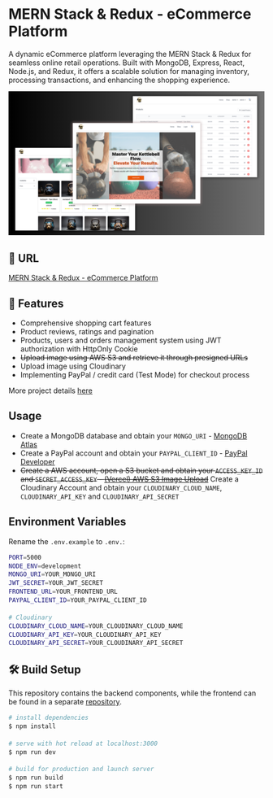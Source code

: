 # MERN Stack & Redux - eCommerce Platform

A dynamic eCommerce platform leveraging the MERN Stack & Redux for seamless online retail operations. Built with MongoDB, Express, React, Node.js, and Redux, it offers a scalable solution for managing inventory, processing transactions, and enhancing the shopping experience.

![test](https://raw.githubusercontent.com/Samuellaudev/samuellaudev/master/public/images/projects/Kettlebell_Gear_MERN_Stack.png?raw=true)

## 🔗 URL

[MERN Stack & Redux - eCommerce Platform](https://www.kettlebell-gear.com/)

## 🚀 Features

- Comprehensive shopping cart features
- Product reviews, ratings and pagination
- Products, users and orders management system using JWT authorization with HttpOnly Cookie
- ~~Upload image using AWS S3 and retrieve it through presigned URLs~~
- Upload image using Cloudinary
- Implementing PayPal / credit card (Test Mode) for checkout process

More project details [here](https://www.samuellau.dev/projects/mern-stack-kettlebell-gear)

## Usage
- Create a MongoDB database and obtain your ```MONGO_URI``` - [MongoDB Atlas](https://www.mongodb.com/cloud/atlas/register)
- Create a PayPal account and obtain your ```PAYPAL_CLIENT_ID``` - [PayPal Developer](https://developer.paypal.com/)
- ~~Create a AWS account, open a S3 bucket and obtain your ```ACCESS_KEY_ID``` and ```SECRET_ACCESS_KEY``` - [(Vercel) AWS S3 Image Upload](https://vercel.com/templates/next.js/aws-s3-image-upload-nextjs)~~
Create a Cloudinary Account and obtain your `CLOUDINARY_CLOUD_NAME`, `CLOUDINARY_API_KEY` and `CLOUDINARY_API_SECRET`

## Environment Variables
Rename the ```.env.example``` to ```.env.```:

```bash
PORT=5000
NODE_ENV=development
MONGO_URI=YOUR_MONGO_URI
JWT_SECRET=YOUR_JWT_SECRET
FRONTEND_URL=YOUR_FRONTEND_URL
PAYPAL_CLIENT_ID=YOUR_PAYPAL_CLIENT_ID

# Cloudinary
CLOUDINARY_CLOUD_NAME=YOUR_CLOUDINARY_CLOUD_NAME
CLOUDINARY_API_KEY=YOUR_CLOUDINARY_API_KEY
CLOUDINARY_API_SECRET=YOUR_CLOUDINARY_API_SECRET
```

## 🛠 Build Setup

This repository contains the backend components, while the frontend can be found in a separate [repository](https://github.com/Samuellaudev/kettlebell-gear).

```bash
# install dependencies
$ npm install

# serve with hot reload at localhost:3000
$ npm run dev

# build for production and launch server
$ npm run build
$ npm run start
```